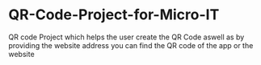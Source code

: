 # QR-Code-Project-for-Micro-IT
QR code Project which helps the user create the QR Code aswell as by providing the website address you  can find the QR code of the app or the website 
